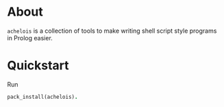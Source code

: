 # About

`achelois` is a collection of tools to make writing shell script style programs in Prolog easier.

# Quickstart

Run

```prolog
pack_install(achelois).
```

